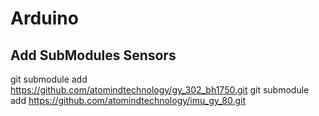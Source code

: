 # Arduino
## Add SubModules Sensors
git submodule add https://github.com/atomindtechnology/gy_302_bh1750.git
git submodule add https://github.com/atomindtechnology/imu_gy_80.git

